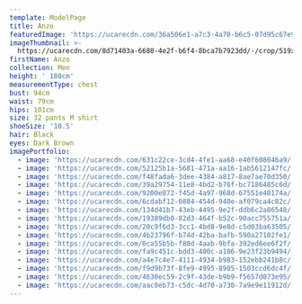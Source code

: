 ```yaml
---
template: ModelPage
title: Anzo
featuredImage: 'https://ucarecdn.com/36a506e1-a7c3-4a70-b6c5-07d95c67e93c/'
imageThumbnail: >-
  https://ucarecdn.com/8d71403a-6680-4e2f-b6f4-8bca7b7923dd/-/crop/519x734/106,290/-/preview/
firstName: Anzo
collection: Men
height: ' 180cm'
measurementType: chest
bust: 94cm
waist: 79cm
hips: 101cm
size: 32 pants M shirt
shoeSize: '10.5'
hair: Black
eyes: Dark Brown
imagePortfolio:
  - image: 'https://ucarecdn.com/631c22ce-3cd4-4fe1-aa68-e40f608046a9/'
  - image: 'https://ucarecdn.com/52125b1a-5681-471a-aa16-1ab5612147fc/'
  - image: 'https://ucarecdn.com/f48fada6-3dee-4384-a817-8ae7ae70d350/'
  - image: 'https://ucarecdn.com/39a29754-11e8-4bd2-b76f-bc7186485c6d/'
  - image: 'https://ucarecdn.com/9200e872-f45d-4a97-968d-67551e40174a/'
  - image: 'https://ucarecdn.com/6cdabf12-0884-454d-940e-af079ca4c82c/'
  - image: 'https://ucarecdn.com/134d41b7-43eb-4495-9e2f-ddb6c2a86548/'
  - image: 'https://ucarecdn.com/19389db0-82d3-464f-b52c-90acc755751a/'
  - image: 'https://ucarecdn.com/20c9f6d3-3cc1-4bd8-9e8d-c5d03ba63505/'
  - image: 'https://ucarecdn.com/4b23796f-b74d-42ba-bafb-590a27102fe1/'
  - image: 'https://ucarecdn.com/0ca55b5b-f80d-4aab-9bfa-392ed6ee6f2f/'
  - image: 'https://ucarecdn.com/fa9c451c-bdd3-400c-a106-9e23f23b9494/'
  - image: 'https://ucarecdn.com/a4e7c4e7-4111-4934-b983-152ebb241b8c/'
  - image: 'https://ucarecdn.com/f9d9b73f-8fe9-4995-8905-1503ccd6dc4f/'
  - image: 'https://ucarecdn.com/4630ec59-2c9f-43de-b9b9-f5657d073e95/'
  - image: 'https://ucarecdn.com/aac0eb73-c5dc-4d70-a730-7a9e9e11912d/'
---
```


